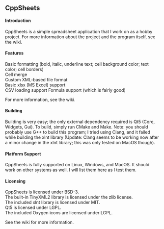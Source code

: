 ## CppSheets

#### Introduction
CppSheets is a simple spreadsheet application that I work on as a hobby project. For more information about the project and the program itself, see the wiki.

#### Features
Basic formatting (bold, italic, underline text; cell background color; text color; cell borders)   
Cell merge   
Custom XML-based file format   
Basic xlsx (MS Excel) support   
CSV loading support
Formula support (which is fairly good)

For more information, see the wiki.

#### Building
Building is very easy; the only external dependency required is Qt5 (Core, Widgets, Gui). To build, simply run CMake and Make. Note: you should probably use G++ to build this program; I tried using Clang, and it failed while building the xlnt library (Update: Clang seems to be working now after a minor change in the xlnt library; this was only tested on MacOS though).

#### Platform Support
CppSheets is fully supported on Linux, Windows, and MacOS. It should work on other systems as well. I will list them here as I test them.

#### Licensing
CppSheets is licensed under BSD-3.   
The built-in TinyXML2 library is licensed under the zlib license.   
The included xlnt library is licensed under MIT.   
Qt5 is licensed under LGPL.   
The included Oxygen icons are licensed under LGPL.   

See the wiki for more information.



